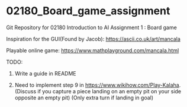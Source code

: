 # 02180_Board_game_assignment
Git Repository for 02180 Introduction to AI 
Assignment 1 : Board game

Inspiration for the GUI(Found by Jacob):
https://ascii.co.uk/art/mancala

Playable online game: 
https://www.mathplayground.com/mancala.html

TODO:

1. Write a guide in README

2. Need to implement step 9 in https://www.wikihow.com/Play-Kalaha.
(Discuss if you capture a piece landing on an empty pit on your side opposite an empty pit)
(Only extra turn if landing in goal)



 
